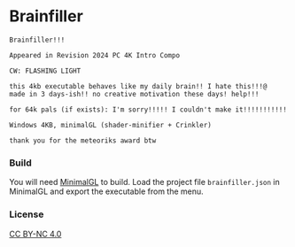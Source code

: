 # Brainfiller

```
Brainfiller!!!

Appeared in Revision 2024 PC 4K Intro Compo

CW: FLASHING LIGHT

this 4kb executable behaves like my daily brain!! I hate this!!!@
made in 3 days-ish!! no creative motivation these days! help!!!

for 64k pals (if exists): I'm sorry!!!!! I couldn't make it!!!!!!!!!!!

Windows 4KB, minimalGL (shader-minifier + Crinkler)

thank you for the meteoriks award btw
```

### Build

You will need [MinimalGL](https://github.com/yosshin4004/minimal_gl) to build.
Load the project file `brainfiller.json` in MinimalGL and export the executable from the menu.

### License

[CC BY-NC 4.0](./LICENSE)
